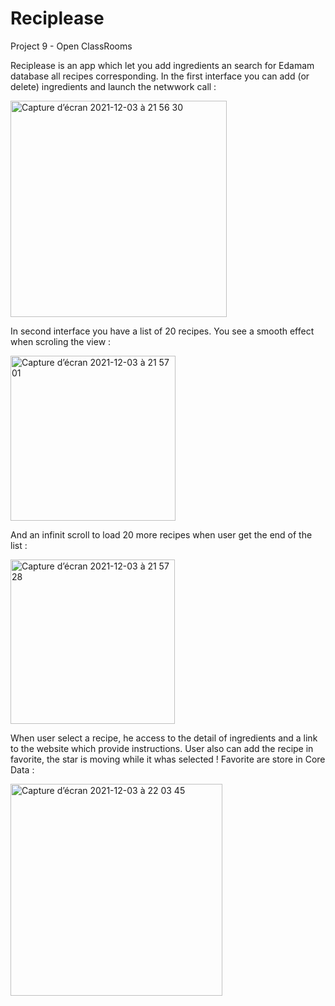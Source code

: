 # Reciplease
Project 9 - Open ClassRooms

Reciplease is an app which let you add ingredients an search for Edamam database all recipes corresponding.
In the first interface you can add (or delete) ingredients and launch the netwwork call : 

<img width="346" alt="Capture d’écran 2021-12-03 à 21 56 30" src="https://user-images.githubusercontent.com/79853433/144672234-bae89cf3-45ed-481f-9024-a59683b8e4b3.png">

In second interface you have a list of 20 recipes. You see a smooth effect when scroling the view :

<img width="264" alt="Capture d’écran 2021-12-03 à 21 57 01" src="https://user-images.githubusercontent.com/79853433/144672328-1ac5e4b8-32d0-4b89-a959-8d32cc93d601.png">

And an infinit scroll to load 20 more recipes when user get the end of the list :

<img width="263" alt="Capture d’écran 2021-12-03 à 21 57 28" src="https://user-images.githubusercontent.com/79853433/144672415-19a22429-7752-495c-ad0a-257cef47d042.png">


When user select a recipe, he access to the detail of ingredients and a link to the website which provide instructions.
User also can add the recipe in favorite, the star is moving while it whas selected ! Favorite are store in Core Data :

<img width="339" alt="Capture d’écran 2021-12-03 à 22 03 45" src="https://user-images.githubusercontent.com/79853433/144672802-553f881b-9d91-4b71-ba09-117e9a13d56e.png">

